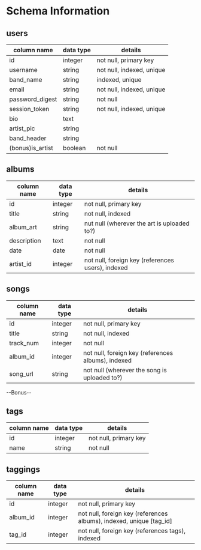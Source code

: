 # Schema Information

## users
column name     | data type | details
----------------|-----------|-----------------------
id              | integer   | not null, primary key
username        | string    | not null, indexed, unique
band_name       | string    | indexed, unique
email           | string    | not null, indexed, unique
password_digest | string    | not null
session_token   | string    | not null, indexed, unique
bio             | text      |
artist_pic      | string    |
band_header     | string    |
(bonus)is_artist| boolean   | not null

## albums
column name | data type | details
------------|-----------|-----------------------
id          | integer   | not null, primary key
title       | string    | not null, indexed
album_art   | string    | nut null (wherever the art is uploaded to?)
description | text      | not null
date        | date      | not null
artist_id   | integer   | not null, foreign key (references users), indexed

## songs
column name | data type | details
------------|-----------|-----------------------
id          | integer   | not null, primary key
title       | string    | not null, indexed
track_num   | integer   | not null
album_id    | integer   | not null, foreign key (references albums), indexed
song_url    | string    | not null (wherever the song is uploaded to?)

--Bonus--

## tags
column name | data type | details
------------|-----------|-----------------------
id          | integer   | not null, primary key
name        | string    | not null

## taggings
column name | data type | details
------------|-----------|-----------------------
id          | integer   | not null, primary key
album_id    | integer   | not null, foreign key (references albums), indexed, unique [tag_id]
tag_id      | integer   | not null, foreign key (references tags), indexed
